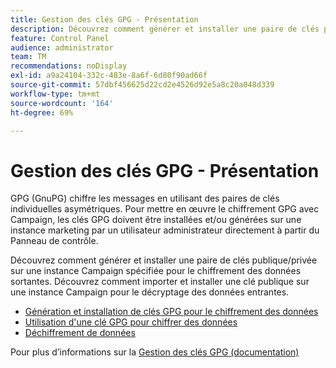 ```yaml
---
title: Gestion des clés GPG - Présentation
description: Découvrez comment générer et installer une paire de clés publique/privée sur une instance Campaign spécifiée pour le chiffrement des données sortantes. Découvrez comment importer et installer une clé publique sur une instance Campaign pour le décryptage des données entrantes.
feature: Control Panel
audience: administrator
team: TM
recommendations: noDisplay
exl-id: a9a24104-332c-483e-8a6f-6d80f90ad66f
source-git-commit: 57dbf456625d22cd2e4526d92e5a8c20a048d339
workflow-type: tm+mt
source-wordcount: '164'
ht-degree: 69%

---
```


# Gestion des clés GPG - Présentation

GPG (GnuPG) chiffre les messages en utilisant des paires de clés individuelles asymétriques. Pour mettre en œuvre le chiffrement GPG avec Campaign, les clés GPG doivent être installées et/ou générées sur une instance marketing par un utilisateur administrateur directement à partir du Panneau de contrôle.

Découvrez comment générer et installer une paire de clés publique/privée sur une instance Campaign spécifiée pour le chiffrement des données sortantes. Découvrez comment importer et installer une clé publique sur une instance Campaign pour le décryptage des données entrantes.

* [Génération et installation de clés GPG pour le chiffrement des données](./generating-and-installing-gpg-keys-for-data-encryption.md)
* [Utilisation d&#39;une clé GPG pour chiffrer des données](./using-a-gpg-key-to-encrypt-data.md)
* [Déchiffrement de données](./decrypting-data.md)

Pour plus d’informations sur la [Gestion des clés GPG (documentation)](https://experienceleague.adobe.com/docs/control-panel/using/instances-settings/gpg-keys-management.html?lang=fr)
